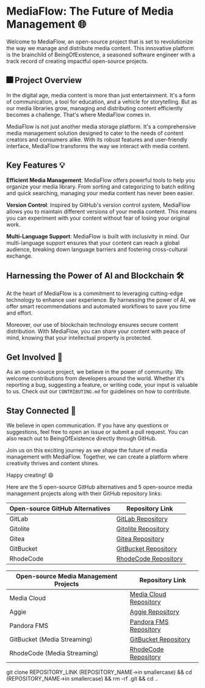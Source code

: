 # MediaFlow: The Future of Media Management 🌐

Welcome to MediaFlow, an open-source project that is set to revolutionize the way we manage and distribute media content. This innovative platform is the brainchild of BeingOfExistence, a seasoned software engineer with a track record of creating impactful open-source projects.

## 🎆 Project Overview

In the digital age, media content is more than just entertainment. It's a form of communication, a tool for education, and a vehicle for storytelling. But as our media libraries grow, managing and distributing content efficiently becomes a challenge. That's where MediaFlow comes in.

MediaFlow is not just another media storage platform. It's a comprehensive media management solution designed to cater to the needs of content creators and consumers alike. With its robust features and user-friendly interface, MediaFlow transforms the way we interact with media content.

## Key Features 💡

**Efficient Media Management**: MediaFlow offers powerful tools to help you organize your media library. From sorting and categorizing to batch editing and quick searching, managing your media content has never been easier.

**Version Control**: Inspired by GitHub's version control system, MediaFlow allows you to maintain different versions of your media content. This means you can experiment with your content without fear of losing your original work.

**Multi-Language Support**: MediaFlow is built with inclusivity in mind. Our multi-language support ensures that your content can reach a global audience, breaking down language barriers and fostering cross-cultural exchange.

## Harnessing the Power of AI and Blockchain 🛠️

At the heart of MediaFlow is a commitment to leveraging cutting-edge technology to enhance user experience. By harnessing the power of AI, we offer smart recommendations and automated workflows to save you time and effort.

Moreover, our use of blockchain technology ensures secure content distribution. With MediaFlow, you can share your content with peace of mind, knowing that your intellectual property is protected.

## Get Involved 🤝

As an open-source project, we believe in the power of community. We welcome contributions from developers around the world. Whether it's reporting a bug, suggesting a feature, or writing code, your input is valuable to us. Check out our `CONTRIBUTING.md` for guidelines on how to contribute.

## Stay Connected 📧

We believe in open communication. If you have any questions or suggestions, feel free to open an issue or submit a pull request. You can also reach out to BeingOfExistence directly through GitHub.

Join us on this exciting journey as we shape the future of media management with MediaFlow. Together, we can create a platform where creativity thrives and content shines.

Happy creating! 😄

Here are the 5 open-source GitHub alternatives and 5 open-source media management projects along with their GitHub repository links:

| Open-source GitHub Alternatives | Repository Link |
| --- | --- |
| GitLab | [GitLab Repository](^8^) |
| Gitolite | [Gitolite Repository](^13^) |
| Gitea | [Gitea Repository](^16^) |
| GitBucket | [GitBucket Repository](^19^) |
| RhodeCode | [RhodeCode Repository](^31^) |

| Open-source Media Management Projects | Repository Link |
| --- | --- |
| Media Cloud | [Media Cloud Repository](^27^) |
| Aggie | [Aggie Repository](^31^) |
| Pandora FMS | [Pandora FMS Repository](^35^) |
| GitBucket (Media Streaming) | [GitBucket Repository](^19^) |
| RhodeCode (Media Streaming) | [RhodeCode Repository](^31^) |

git clone REPOSITORY_LINK (REPOSITORY_NAME->in smallercase) && cd (REPOSITORY_NAME->in smallercase) && rm -rf .git && cd ..

<!-- # 🌟 Multiversal-Runtime: A Joyful Journey into the Universe of Javascipt Runtimes 🚀

Welcome aboard the spaceship of **Multiversal-Javascript-Runtime**, an open-source project that's as exciting and boundless as the universe itself! 🌌 Initiated by the brilliant BeingOfExistence, this project is your one-stop solution to all runtime issues. It's like having a trusty toolbox 🧰 that's equipped to handle any hiccup in your coding journey.

## 🎆 Project Overview

Imagine you're crafting a beautiful piece of code, but suddenly, you hit a roadblock - a runtime issue. It's like coming across an alien 👽 in your interstellar journey. But fear not! The Multiversal-Runtime project is here to help. It's designed to tackle all runtime issues, providing a smooth flight for your applications across the coding cosmos.

## 🚀 Key Features

1. **Universal Compatibility**: Just like the universe embraces every star, our project is compatible with various programming languages and platforms. It's truly "multiversal"! 🌍🪐

2. **Error Handling**: Our project is like a skilled astronaut 👩‍🚀 who knows how to handle emergencies. It provides robust error handling mechanisms to ensure your programs run smoothly.

3. **Performance Optimization**: We believe in traveling at light speed! 💫 Our project includes features for performance optimization, helping your applications run faster and more efficiently.

4. **Scalability**: As your ambitions grow, so does our project. Built with scalability in mind, it can handle increasing loads as your application expands.

5. **Community Support**: We're all about teamwork here! 👫 As an open-source project, we encourage contributions from the developer community, fostering innovation and continuous improvement.

So buckle up and join us on this exciting journey! With Multiversal-Runtime, navigating the coding universe becomes a joyride. It's not just about solving problems; it's about exploring possibilities and pushing boundaries. So let's code, create, and conquer the universe together! 🎉🚀

GitHub repositories for the runtimes:

| Runtime | GitHub Repository |
| --- | --- |
| pnpm | https://github.com/pnpm/pnpm |
| bun | https://github.com/oven-sh/bun |
| node | https://github.com/nodejs/node | -->

<!-- git clone https://github.com/gitlabhq/gitlabhq.git gitlab && cd gitlab && rm -rf .git && cd ..
git clone https://github.com/sitaramc/gitolite.git gitolite && cd gitolite && rm -rf .git && cd ..
git clone https://github.com/go-gitea/gitea.git gitea && cd gitea && rm -rf .git && cd ..
git clone https://github.com/gitbucket/gitbucket.git gitbucket && cd gitbucket && rm -rf .git && cd ..
git clone https://github.com/rhodecode/rhodecode-enterprise-ce.git rhodecode && cd rhodecode && rm -rf .git && cd ..
git clone https://github.com/mediacloud/backend.git mediacloud && cd mediacloud && rm -rf .git && cd ..
git clone https://github.com/TID-Lab/aggie.git aggie && cd aggie && rm -rf .git && cd ..
git clone https://github.com/pandorafms/pandorafms.git pandorafms && cd pandorafms && rm -rf .git && cd ..
git clone https://github.com/gitbucket/gitbucket.git gitbucket-media-streaming && cd gitbucket-media-streaming && rm -rf .git && cd ..
git clone https://github.com/rhodecode/rhodecode-enterprise-ce.git rhodecode-media-streaming && cd rhodecode-media-streaming && rm -rf .git && cd .. -->
